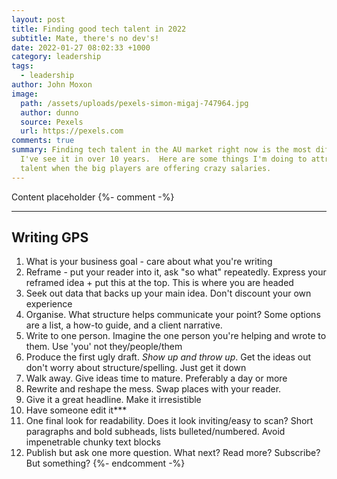 ```yaml
---
layout: post
title: Finding good tech talent in 2022
subtitle: Mate, there's no dev's!
date: 2022-01-27 08:02:33 +1000
category: leadership
tags:
  - leadership
author: John Moxon
image:
  path: /assets/uploads/pexels-simon-migaj-747964.jpg
  author: dunno
  source: Pexels
  url: https://pexels.com
comments: true
summary: Finding tech talent in the AU market right now is the most difficult
  I've see it in over 10 years.  Here are some things I'm doing to attract
  talent when the big players are offering crazy salaries.
---
```

Content placeholder
{%- comment -%}
- - -
## Writing GPS
1. What is your business goal - care about what you're writing
2. Reframe - put your reader into it, ask "so what" repeatedly. Express your reframed idea + put this at the top. This is where you are headed
3. Seek out data that backs up your main idea. Don't discount your own experience
4. Organise. What structure helps communicate your point? Some options are a list, a how-to guide, and a client narrative.
5. Write to one person. Imagine the one person you're helping and wrote to them. Use 'you' not they/people/them
6. Produce the first ugly draft. _Show up and throw up_. Get the ideas out don't worry about structure/spelling. Just get it down
7. Walk away. Give ideas time to mature. Preferably a day or more
8. Rewrite and reshape the mess. Swap places with your reader.
9. Give it a great headline. Make it irresistible
10. Have someone edit it***
11. One final look for readability. Does it look inviting/easy to scan? Short paragraphs and bold subheads, lists bulleted/numbered. Avoid impenetrable chunky text blocks
12. Publish but ask one more question. What next? Read more? Subscribe? But something?
{%- endcomment -%}